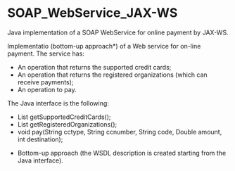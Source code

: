 # SOAP_WebService_JAX-WS
Java implementation of a SOAP WebService for online payment by JAX-WS.

Implementatio (bottom-up approach*) of a Web service for on-line payment. The service has:
- An operation that returns the supported credit cards;
- An operation that returns the registered organizations (which can receive payments);
- An operation to pay.
   
The Java interface is the following:
- List<String> getSupportedCreditCards();
- List<Organization> getRegisteredOrganizations();
- void pay(String cctype, String ccnumber, String code, Double amount, int destination);
  
* Bottom-up approach (the WSDL description is created starting from the Java interface).
